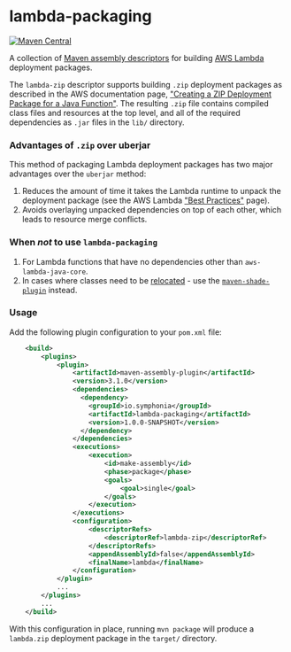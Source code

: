 # lambda-packaging

[![Maven Central](https://img.shields.io/maven-central/v/io.symphonia/lambda-packaging.svg)](https://search.maven.org/artifact/io.symphonia/lambda-packaging)

A collection of [Maven assembly descriptors](http://maven.apache.org/plugins/maven-assembly-plugin/examples/sharing-descriptors.html) for building [AWS Lambda](https://aws.amazon.com/lambda/) deployment packages.

The `lambda-zip` descriptor supports building `.zip` deployment packages as described in the AWS documentation page, ["Creating a ZIP Deployment Package for a Java Function"](https://docs.aws.amazon.com/lambda/latest/dg/create-deployment-pkg-zip-java.html). The resulting `.zip` file contains compiled class files and resources at the top level, and all of the required dependencies as `.jar` files in the `lib/` directory.

### Advantages of `.zip` over uberjar

This method of packaging Lambda deployment packages has two major advantages over the `uberjar` method:

1. Reduces the amount of time it takes the Lambda runtime to unpack the deployment package (see the AWS Lambda ["Best Practices"](https://docs.aws.amazon.com/lambda/latest/dg/best-practices.html) page).
1. Avoids overlaying unpacked dependencies on top of each other, which leads to resource merge conflicts.

### When *not* to use `lambda-packaging`

1. For Lambda functions that have no dependencies other than `aws-lambda-java-core`.
1. In cases where classes need to be [relocated](https://maven.apache.org/plugins/maven-shade-plugin/examples/class-relocation.html) - use the [`maven-shade-plugin`](https://maven.apache.org/plugins/maven-shade-plugin/) instead.

### Usage

Add the following plugin configuration to your `pom.xml` file:

```xml
    <build>
        <plugins>
            <plugin>
                <artifactId>maven-assembly-plugin</artifactId>
                <version>3.1.0</version>
                <dependencies>
                  <dependency>
                    <groupId>io.symphonia</groupId>
                    <artifactId>lambda-packaging</artifactId>
                    <version>1.0.0-SNAPSHOT</version>
                  </dependency>
                </dependencies>
                <executions>
                    <execution>
                        <id>make-assembly</id>
                        <phase>package</phase>
                        <goals>
                            <goal>single</goal>
                        </goals>
                    </execution>
                </executions>
                <configuration>
                    <descriptorRefs>
                        <descriptorRef>lambda-zip</descriptorRef>
                    </descriptorRefs>
                    <appendAssemblyId>false</appendAssemblyId>
                    <finalName>lambda</finalName>
                </configuration>
            </plugin>
            ...
        </plugins>
        ...
    </build>
```

With this configuration in place, running `mvn package` will produce a `lambda.zip` deployment package in the `target/` directory.
